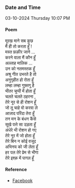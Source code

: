 ### Date and Time

03-10-2024 Thursday 10:07 PM

#### Poem

मूरख माने सब कुछ  <br />
मैं ही तो करता हूँ ! <br />
मस्त फ़क़ीर जाने ... <br />
करने वाला मैं कौन हूँ <br />
अल्लाह मालिक ...  <br />
उन को नतमस्तक हूँ  <br />
अश्रु गीत उभरते है तो  <br />
अनुगृहीत हो रोता हूँ <br />
लम्हा लम्हा गुफ़्तगू है  <br />
भीतर चुप्पी में होता हूँ <br />
चलते चलते ठहरना , <br />
तेरे नूर से ही रोशन हूँ <br />
जो तू चाहे वो करवा ले  <br />
आज़ाद परिंदा तेरा हूँ  <br />
तन मन के बंधन कैसे  <br />
सूखे पत्ते सा उड़ता हूँ <br />
अंधेरे भी रोशन हो गए  <br />
तेरे नूर में जो होता हूँ  <br />
तेरे बिन न कोई वजूद  <br />
अभिनय को जी लेता हूँ  <br />
हर पल तेरे प्रेम से भीगा  <br />
तेरे इश्क़ में पागल हूँ

#### Reference

* [Facebook](https://www.facebook.com/share/p/1e7Bep1FEPZgRMVB/?mibextid=xfxF2i)
